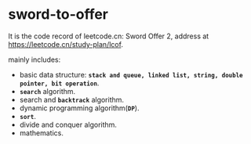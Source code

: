 # sword-to-offer

It is the code record of leetcode.cn: Sword Offer 2, address at https://leetcode.cn/study-plan/lcof.

mainly includes:

- basic data structure: **`stack and queue, linked list, string, double pointer, bit operation`**.
- **`search`** algorithm.
- search and **`backtrack`** algorithm.
- dynamic programming algorithm(**`DP`**).
- **`sort`**.
- divide and conquer algorithm.
- mathematics.